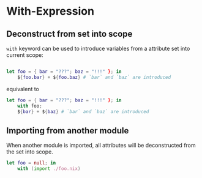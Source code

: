 # With-Expression

## Deconstruct from set into scope

`with` keyword can be used to introduce variables from a attribute set into current scope:

```nix

let foo = { bar = "???"; baz = "!!!" }; in 
    ${foo.bar} + ${foo.baz} # `bar` and `baz` are introduced
```

equivalent to

```nix
let foo = { bar = "???"; baz = "!!!" }; in 
    with foo;
    ${bar} + ${baz} # `bar` and `baz` are introduced
```

## Importing from another module

When another module is imported, all attributes will be deconstructed from the set into scope.

```nix
let foo = null; in 
    with (import ./foo.nix) 
```
